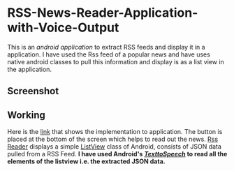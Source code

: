 # RSS-News-Reader-Application-with-Voice-Output
This is an *android application* to extract RSS feeds and display it in a application.
I have used the Rss feed of a popular news and have uses native android classes to pull this information and display is as a list view in the application.
## Screenshot


## Working
Here is the [link](https://www.youtube.com/watch?time_continue=1&v=4XYVLKf2Ljs&feature=emb_title) that shows the implementation to application. The button is placed at the bottom of the screen which helps to read out the news.
[Rss Reader](https://www.youtube.com/watch?time_continue=1&v=4XYVLKf2Ljs&feature=emb_title) displays a simple [ListView](https://www.tutorialspoint.com/android/android_list_view.htm) class of Android, consists of JSON data pulled from a 
RSS Feed.
**I have used Android's _[TexttoSpeech](https://developer.android.com/reference/android/speech/tts/TextToSpeech)_ to read all the elements of the listview i.e. the extracted JSON data.**
 
 
